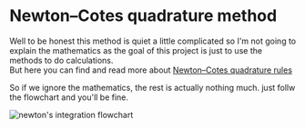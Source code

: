 # Newton–Cotes quadrature method
Well to be honest this method is quiet a little complicated so I'm not going to explain the mathematics as the goal of this project is just to use the methods to do calculations.
<br />But here you can find and read more about [Newton–Cotes quadrature rules](https://en.wikipedia.org/wiki/Newton%E2%80%93Cotes_formulas)

So if we ignore the mathematics, the rest is actually nothing much. just follw the flowchart and you'll be fine.

![newton's integration flowchart](https://github.com/Karen-Najafzadeh/Numerical-Calculations/assets/106056574/19c179fe-897e-4202-a721-73f14b4bfc04)
